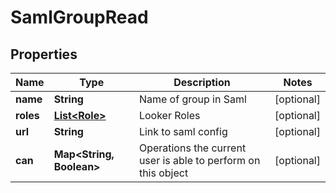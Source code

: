 
# SamlGroupRead

## Properties
Name | Type | Description | Notes
------------ | ------------- | ------------- | -------------
**name** | **String** | Name of group in Saml |  [optional]
**roles** | [**List&lt;Role&gt;**](Role.md) | Looker Roles |  [optional]
**url** | **String** | Link to saml config |  [optional]
**can** | **Map&lt;String, Boolean&gt;** | Operations the current user is able to perform on this object |  [optional]



